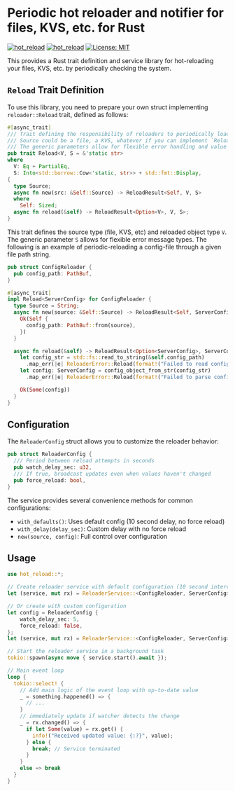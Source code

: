 # Periodic hot reloader and notifier for files, KVS, etc. for Rust

[![hot_reload](https://img.shields.io/crates/v/hot_reload.svg)](https://crates.io/crates/hot_reload) [![hot_reload](https://docs.rs/hot_reload/badge.svg)](https://docs.rs/hot_reload) [![License: MIT](https://img.shields.io/badge/License-MIT-yellow.svg)](https://opensource.org/licenses/MIT)

This provides a Rust trait definition and service library for hot-reloading your files, KVS, etc. by periodically checking the system.

## `Reload` Trait Definition

To use this library, you need to prepare your own struct implementing `reloader::Reload` trait, defined as follows:

```rust
#[async_trait]
/// Trait defining the responsibility of reloaders to periodically load the target value `V` from `Source`.
/// Source could be a file, a KVS, whatever if you can implement `Reload<V, S>` with `Reload<V, S>::Source`.
/// The generic parameters allow for flexible error handling and value types.
pub trait Reload<V, S = &'static str>
where
  V: Eq + PartialEq,
  S: Into<std::borrow::Cow<'static, str>> + std::fmt::Display,
{
  type Source;
  async fn new(src: &Self::Source) -> ReloadResult<Self, V, S>
  where
    Self: Sized;
  async fn reload(&self) -> ReloadResult<Option<V>, V, S>;
}
```

This trait defines the source type (file, KVS, etc) and reloaded object type `V`. The generic parameter `S` allows for flexible error message types. The following is an example of periodic-reloading a config-file through a given file path string.

```rust
pub struct ConfigReloader {
  pub config_path: PathBuf,
}

#[async_trait]
impl Reload<ServerConfig> for ConfigReloader {
  type Source = String;
  async fn new(source: &Self::Source) -> ReloadResult<Self, ServerConfig> {
    Ok(Self {
      config_path: PathBuf::from(source),
    })
  }

  async fn reload(&self) -> ReloadResult<Option<ServerConfig>, ServerConfig> {
    let config_str = std::fs::read_to_string(&self.config_path)
      .map_err(|e| ReloaderError::Reload(format!("Failed to read config file: {}", e)))?;
    let config: ServerConfig = config_object_from_str(config_str)
      .map_err(|e| ReloaderError::Reload(format!("Failed to parse config: {}", e)))?;

    Ok(Some(config))
  }
}
```

## Configuration

The `ReloaderConfig` struct allows you to customize the reloader behavior:

```rust
pub struct ReloaderConfig {
  /// Period between reload attempts in seconds
  pub watch_delay_sec: u32,
  /// If true, broadcast updates even when values haven't changed
  pub force_reload: bool,
}
```

The service provides several convenience methods for common configurations:

- `with_defaults()`: Uses default config (10 second delay, no force reload)
- `with_delay(delay_sec)`: Custom delay with no force reload
- `new(source, config)`: Full control over configuration

## Usage

```rust
use hot_reload::*;

// Create reloader service with default configuration (10 second interval)
let (service, mut rx) = ReloaderService::<ConfigReloader, ServerConfig>::with_defaults(&config_path).await.unwrap();

// Or create with custom configuration
let config = ReloaderConfig {
    watch_delay_sec: 5,
    force_reload: false,
};
let (service, mut rx) = ReloaderService::<ConfigReloader, ServerConfig>::new(&config_path, config).await.unwrap();

// Start the reloader service in a background task
tokio::spawn(async move { service.start().await });

// Main event loop
loop {
  tokio::select! {
    // Add main logic of the event loop with up-to-date value
    _ = something.happened() => {
      // ...
    }
    // immediately update if watcher detects the change
    _ = rx.changed() => {
      if let Some(value) = rx.get() {
        info!("Received updated value: {:?}", value);
      } else {
        break; // Service terminated
      }
    }
    else => break
  }
}
```
